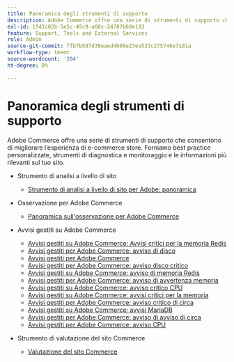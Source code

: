 ```yaml
---
title: Panoramica degli strumenti di supporto
description: Adobe Commerce offre una serie di strumenti di supporto che consentono di migliorare l’esperienza di e-commerce store. Forniamo best practice personalizzate, strumenti di diagnostica e monitoraggio e le informazioni più rilevanti sul tuo sito.
exl-id: 1f41c02b-5e5c-45c9-a68c-24787b69e193
feature: Support, Tools and External Services
role: Admin
source-git-commit: ffb7b597d38eaed4b66e23ea533c275746e7181a
workflow-type: tm+mt
source-wordcount: '204'
ht-degree: 0%

---
```


# Panoramica degli strumenti di supporto

Adobe Commerce offre una serie di strumenti di supporto che consentono di migliorare l’esperienza di e-commerce store. Forniamo best practice personalizzate, strumenti di diagnostica e monitoraggio e le informazioni più rilevanti sul tuo sito.

* Strumento di analisi a livello di sito

   * [Strumento di analisi a livello di sito per Adobe: panoramica](/help/support-tools/site-wide-analysis-tool/swat-tool-overview.md)

* Osservazione per Adobe Commerce

   * [Panoramica sull&#39;osservazione per Adobe Commerce](https://experienceleague.adobe.com/en/docs/commerce-operations/tools/observation-for-adobe-commerce/intro)

* Avvisi gestiti su Adobe Commerce
   * [Avvisi gestiti su Adobe Commerce: Avvisi critici per la memoria Redis](/help/support-tools/managed-alerts-for-adobe-commerce/managed-alerts-on-magento-commerce-redis-memory-critical-alert.md)
   * [Avvisi gestiti per Adobe Commerce: avviso di disco](/help/support-tools/managed-alerts-for-adobe-commerce/managed-alerts-for-magento-commerce-disk-warning-alert.md)
   * [Avvisi gestiti per Adobe Commerce](/help/support-tools/managed-alerts-for-adobe-commerce/managed-alerts-for-magento-commerce.md)
   * [Avvisi gestiti per Adobe Commerce: avviso disco critico](/help/support-tools/managed-alerts-for-adobe-commerce/managed-alerts-for-magento-commerce-disk-critical-alert.md)
   * [Avvisi gestiti su Adobe Commerce: avviso di memoria Redis](/help/support-tools/managed-alerts-for-adobe-commerce/managed-alerts-on-magento-commerce-redis-memory-warning-alert.md)
   * [Avvisi gestiti per Adobe Commerce: avviso di avvertenza memoria](/help/support-tools/managed-alerts-for-adobe-commerce/managed-alerts-for-magento-commerce-memory-warning-alert.md)
   * [Avvisi gestiti su Adobe Commerce: avviso critico CPU](/help/support-tools/managed-alerts-for-adobe-commerce/managed-alerts-on-magento-commerce-cpu-critical-alert.md)
   * [Avvisi gestiti su Adobe Commerce: avvisi critici per la memoria](/help/support-tools/managed-alerts-for-adobe-commerce/managed-alerts-on-magento-commerce-memory-critical-alert.md)
   * [Avvisi gestiti per Adobe Commerce: avviso critico di circa](/help/support-tools/managed-alerts-for-adobe-commerce/managed-alerts-for-magento-commerce-apdex-critical-alert.md)
   * [Avvisi gestiti su Adobe Commerce: avvisi MariaDB](/help/support-tools/managed-alerts-for-adobe-commerce/managed-alerts-on-magento-commerce-mariadb-alerts.md)
   * [Avvisi gestiti per Adobe Commerce: avviso di avviso di circa](/help/support-tools/managed-alerts-for-adobe-commerce/managed-alerts-for-magento-commerce-apdex-warning-alert.md)
   * [Avvisi gestiti per Adobe Commerce: avviso CPU](/help/support-tools/managed-alerts-for-adobe-commerce/managed-alerts-for-magento-commerce-cpu-warning-alert.md)
* Strumento di valutazione del sito Commerce
   * [Valutazione del sito Commerce](https://experienceleague.adobe.com/tools/commerce-site-assessment/index.html)

